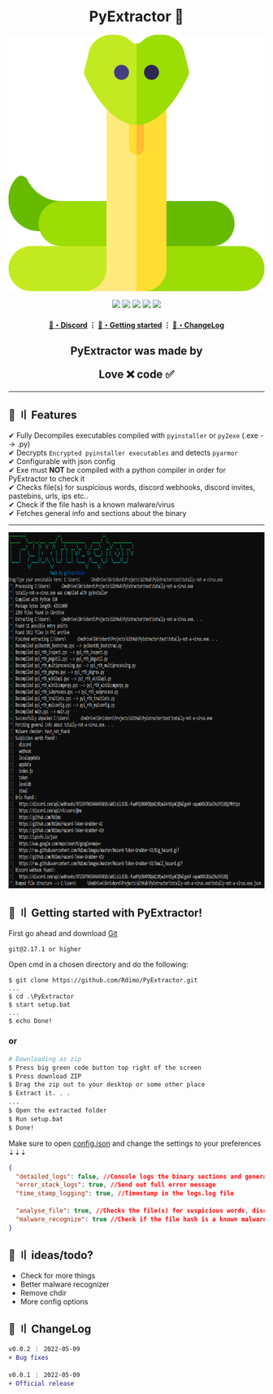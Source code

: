 <h1 align="center">
  PyExtractor 🐍
</h1>

<p align="center"> 
  <kbd>
<img src="https://raw.githubusercontent.com/Rdimo/images/master/PyExtractor/snake.png"></img>
  </kbd>
</p>

<p align="center">
  <img src="https://img.shields.io/github/languages/top/Rdimo/PyExtractor?style=flat-square"/>
  <img src="https://img.shields.io/github/last-commit/Rdimo/PyExtractor?style=flat-square"/>
  <img src="https://sonarcloud.io/api/project_badges/measure?project=PyExtractor&metric=ncloc"/>
  <img src="https://img.shields.io/github/stars/Rdimo/PyExtractor?color=9acd32&label=Stars&style=flat-square"/>
  <img src="https://img.shields.io/github/forks/Rdimo/PyExtractor?color=9acd32&label=Forks&style=flat-square"/>
</p>

<h4 align="center">
  <a href="https://cheataway.com">🌌・Discord</a>
  ⋮
  <a href="https://github.com/Rdimo/PyExtractor#getting-started-with-pyextractor">🐍・Getting started</a>
  ⋮
  <a href="https://github.com/Rdimo/PyExtractor#changelog">📜・ChangeLog</a>
</h4>

<h2 align="center">
  PyExtractor was made by

Love ❌ code ✅

</h2>

---

## 🔰 〢 Features

✔ Fully Decompiles executables compiled with `pyinstaller` or `py2exe` (.exe --> .py) \
✔ Decrypts `Encrypted pyinstaller executables` and detects `pyarmor` \
✔ Configurable with json config \
✔ Exe must **NOT** be compiled with a python compiler in order for PyExtractor to check it\
✔ Checks file(s) for suspicious words, discord webhooks, discord invites, pastebins, urls, ips etc..\
✔ Check if the file hash is a known malware/virus \
✔ Fetches general info and sections about the binary

---

<img src="https://raw.githubusercontent.com/Rdimo/images/master/PyExtractor/preview.png" height="700" width="1050"/>

## 🐍 〢 Getting started with PyExtractor!

First go ahead and download [Git](https://git-scm.com)

```sh-session
git@2.17.1 or higher
```

Open cmd in a chosen directory and do the following:

```sh-session
$ git clone https://github.com/Rdimo/PyExtractor.git
...
$ cd .\PyExtractor
$ start setup.bat
...
$ echo Done!
```

### or

```bash
# Downloading as zip
$ Press big green code button top right of the screen
$ Press download ZIP
$ Drag the zip out to your desktop or some other place
$ Extract it. . .
...
$ Open the extracted folder
$ Run setup.bat
$ Done!
```

Make sure to open [config.json](https://github.com/Rdimo/PyExtractor/blob/master/config.json) and change the settings to your preferences ⇣⇣⇣

```json
{
  "detailed_logs": false, //Console logs the binary sections and general info
  "error_stack_logs": true, //Send out full error message
  "time_stamp_logging": true, //Timestamp in the logs.log file

  "analyse_file": true, //Checks the file(s) for suspicious words, discord webhooks, discord invites, pastebins, urls, ips etc..
  "malware_recognize": true //Check if the file hash is a known malware/virus
}
```

## 🎉 〢 ideas/todo?

- Check for more things
- Better malware recognizer
- Remove chdir
- More config options

## 💭 〢 ChangeLog

```diff
v0.0.2 ⋮ 2022-05-09
+ Bug fixes

v0.0.1 ⋮ 2022-05-09
+ Official release
```
